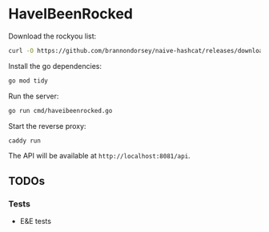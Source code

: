 # HaveIBeenRocked

Download the rockyou list:

```bash
curl -O https://github.com/brannondorsey/naive-hashcat/releases/download/data/rockyou.txt
```

Install the go dependencies:

```bash
go mod tidy
```

Run the server:

```bash
go run cmd/haveibeenrocked.go
```

Start the reverse proxy:

```bash
caddy run
```

The API will be available at `http://localhost:8081/api`.

## TODOs

### Tests

- E&E tests
